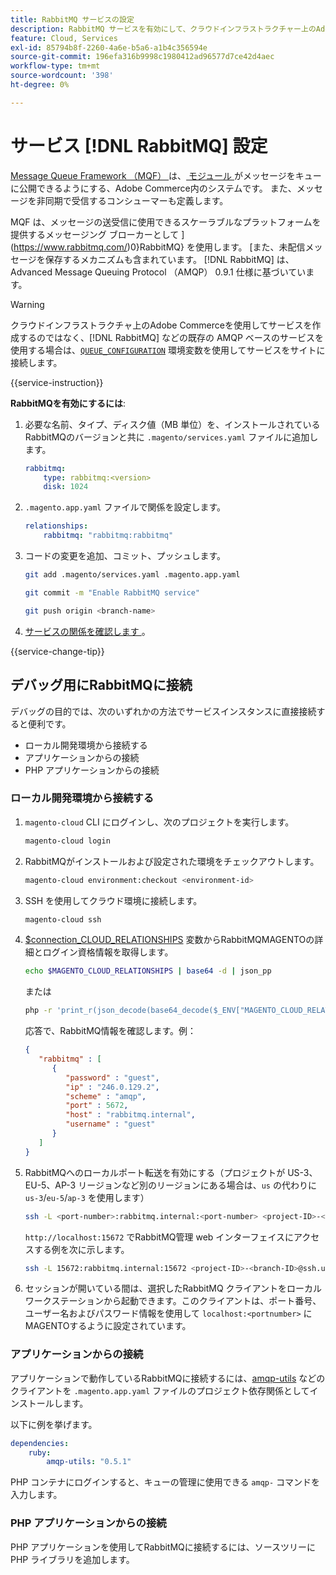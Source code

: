 ```yaml
---
title: RabbitMQ サービスの設定
description: RabbitMQ サービスを有効にして、クラウドインフラストラクチャー上のAdobe Commerceのメッセージキューを管理する方法について説明します。
feature: Cloud, Services
exl-id: 85794b8f-2260-4a6e-b5a6-a1b4c356594e
source-git-commit: 196efa316b9998c1980412ad96577d7ce42d4aec
workflow-type: tm+mt
source-wordcount: '398'
ht-degree: 0%

---
```


# サービス [!DNL RabbitMQ] 設定

[Message Queue Framework （MQF） ](https://experienceleague.adobe.com/docs/commerce-operations/configuration-guide/message-queues/message-queue-framework.html) は、[ モジュール ](https://experienceleague.adobe.com/en/docs/commerce-operations/operational-playbook/glossary#module) がメッセージをキューに公開できるようにする、Adobe Commerce内のシステムです。 また、メッセージを非同期で受信するコンシューマーも定義します。

MQF は、メッセージの送受信に使用できるスケーラブルなプラットフォームを提供するメッセージング ブローカーとして ](https://www.rabbitmq.com/)0}RabbitMQ} を使用します。 [また、未配信メッセージを保存するメカニズムも含まれています。 [!DNL RabbitMQ] は、Advanced Message Queuing Protocol （AMQP） 0.9.1 仕様に基づいています。

>[!WARNING]
>
>クラウドインフラストラクチャ上のAdobe Commerceを使用してサービスを作成するのではなく、[!DNL RabbitMQ] などの既存の AMQP ベースのサービスを使用する場合は、[`QUEUE_CONFIGURATION`](../environment/variables-deploy.md#queue_configuration) 環境変数を使用してサービスをサイトに接続します。

{{service-instruction}}

**RabbitMQを有効にするには**:

1. 必要な名前、タイプ、ディスク値（MB 単位）を、インストールされているRabbitMQのバージョンと共に `.magento/services.yaml` ファイルに追加します。

   ```yaml
   rabbitmq:
       type: rabbitmq:<version>
       disk: 1024
   ```

1. `.magento.app.yaml` ファイルで関係を設定します。

   ```yaml
   relationships:
       rabbitmq: "rabbitmq:rabbitmq"
   ```

1. コードの変更を追加、コミット、プッシュします。

   ```bash
   git add .magento/services.yaml .magento.app.yaml
   ```

   ```bash
   git commit -m "Enable RabbitMQ service"
   ```

   ```bash
   git push origin <branch-name>
   ```

1. [ サービスの関係を確認します ](services-yaml.md#service-relationships)。

{{service-change-tip}}

## デバッグ用にRabbitMQに接続

デバッグの目的では、次のいずれかの方法でサービスインスタンスに直接接続すると便利です。

- ローカル開発環境から接続する
- アプリケーションからの接続
- PHP アプリケーションからの接続

### ローカル開発環境から接続する

1. `magento-cloud` CLI にログインし、次のプロジェクトを実行します。

   ```bash
   magento-cloud login
   ```

1. RabbitMQがインストールおよび設定された環境をチェックアウトします。

   ```bash
   magento-cloud environment:checkout <environment-id>
   ```

1. SSH を使用してクラウド環境に接続します。

   ```bash
   magento-cloud ssh
   ```

1. [$connection_CLOUD_RELATIONSHIPS](../application/properties.md#relationships) 変数からRabbitMQMAGENTOの詳細とログイン資格情報を取得します。

   ```bash
   echo $MAGENTO_CLOUD_RELATIONSHIPS | base64 -d | json_pp
   ```

   または

   ```bash
   php -r 'print_r(json_decode(base64_decode($_ENV["MAGENTO_CLOUD_RELATIONSHIPS"])));'
   ```

   応答で、RabbitMQ情報を確認します。例：

   ```json
   {
      "rabbitmq" : [
         {
            "password" : "guest",
            "ip" : "246.0.129.2",
            "scheme" : "amqp",
            "port" : 5672,
            "host" : "rabbitmq.internal",
            "username" : "guest"
         }
      ]
   }
   ```

1. RabbitMQへのローカルポート転送を有効にする（プロジェクトが US-3、EU-5、AP-3 リージョンなど別のリージョンにある場合は、``us`` の代わりに ``us-3``/``eu-5``/``ap-3`` を使用します）

   ```bash
   ssh -L <port-number>:rabbitmq.internal:<port-number> <project-ID>-<branch-ID>@ssh.us.magentosite.cloud
   ```

   `http://localhost:15672` でRabbitMQ管理 web インターフェイスにアクセスする例を次に示します。

   ```bash
   ssh -L 15672:rabbitmq.internal:15672 <project-ID>-<branch-ID>@ssh.us.magentosite.cloud
   ```

1. セッションが開いている間は、選択したRabbitMQ クライアントをローカルワークステーションから起動できます。このクライアントは、ポート番号、ユーザー名およびパスワード情報を使用して `localhost:<portnumber>` にMAGENTOするように設定されています。

### アプリケーションからの接続

アプリケーションで動作しているRabbitMQに接続するには、[amqp-utils](https://github.com/dougbarth/amqp-utils) などのクライアントを `.magento.app.yaml` ファイルのプロジェクト依存関係としてインストールします。

以下に例を挙げます。

```yaml
dependencies:
    ruby:
        amqp-utils: "0.5.1"
```

PHP コンテナにログインすると、キューの管理に使用できる `amqp-` コマンドを入力します。

### PHP アプリケーションからの接続

PHP アプリケーションを使用してRabbitMQに接続するには、ソースツリーに PHP ライブラリを追加します。
